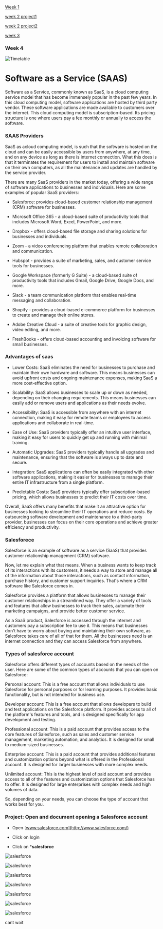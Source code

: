 [Week 1](https://jobina.hashnode.dev/technical-bootcamp-30)

[week 2 project1](https://github.com/Jobijollof/EHC-Cloud-Engineering-Cohort3/tree/main/Static-website-S3)

[week 2 project2](https://github.com/Jobijollof/EHC-Cloud-Engineering-Cohort3/tree/main/Networking)

[week 3]()

### Week 4 

![Timetable](./images/Timetable.png)

# Software as a Service (SAAS)

Software as a Service, commonly known as SaaS, is a cloud computing service model that has become immensely popular in the  past few years.
In this cloud computing model, software applications are hosted by third party vendor. These software applications are made available to customers over the internet. This cloud computing model is subscription-based. Its pricing structure is one where users pay a fee monthly or annually to access the software.

### SAAS Providers

SaaS as acloud computing model, is such that the software is hosted on the cloud and can be  easily accessible by users from anywhere, at any time, and on any device as long as there is internet connection.  What this does is that it terminates the requirement for users to install and maintain software on their own computers, as all the maintenance and updates are handled by the service provider.

There are many SaaS providers in the market today, offering a wide range of software applications to businesses and individuals. Here are some examples of popular SaaS providers:

- Salesforce: provides cloud-based customer relationship management (CRM) software for businesses.

- Microsoft Office 365 - a cloud-based suite of productivity tools that includes Microsoft Word, Excel, PowerPoint, and more.

- Dropbox - offers cloud-based file storage and sharing solutions for businesses and individuals.

- Zoom - a video conferencing platform that enables remote collaboration and communication.

- Hubspot - provides a suite of marketing, sales, and customer service tools for businesses.

- Google Workspace (formerly G Suite) - a cloud-based suite of productivity tools that includes Gmail, Google Drive, Google Docs, and more.

- Slack - a team communication platform that enables real-time messaging and collaboration.

- Shopify - provides a cloud-based e-commerce platform for businesses to create and manage their online stores.

- Adobe Creative Cloud - a suite of creative tools for graphic design, video editing, and more.

- FreshBooks - offers cloud-based accounting and invoicing software for small businesses. 

### Advantages of saas

- Lower Costs: SaaS eliminates the need for businesses to purchase and maintain their own hardware and software. This means businesses can avoid upfront costs and ongoing maintenance expenses, making SaaS a more cost-effective option.

- Scalability: SaaS allows businesses to scale up or down as needed, depending on their changing requirements. This means businesses can easily add or remove users and applications as their needs evolve.

- Accessibility: SaaS is accessible from anywhere with an internet connection, making it easy for remote teams or employees to access applications and collaborate in real-time.

- Ease of Use: SaaS providers typically offer an intuitive user interface, making it easy for users to quickly get up and running with minimal training.

- Automatic Upgrades: SaaS providers typically handle all upgrades and maintenance, ensuring that the software is always up to date and secure.

- Integration: SaaS applications can often be easily integrated with other software applications, making it easier for businesses to manage their entire IT infrastructure from a single platform.

- Predictable Costs: SaaS providers typically offer subscription-based pricing, which allows businesses to predict their IT costs over time.

Overall, SaaS offers many benefits that make it an attractive option for businesses looking to streamline their IT operations and reduce costs. By outsourcing software development and maintenance to a third-party provider, businesses can focus on their core operations and achieve greater efficiency and productivity.

### Salesforece

Salesforce is an example of software as a service (SaaS) that provides customer relationship management (CRM) software.

Now, let me explain what that means. When a business wants to keep track of its interactions with its customers, it needs a way to store and manage all of the information about those interactions, such as contact information, purchase history, and customer support inquiries. That's where a CRM software like Salesforce comes in.

Salesforce provides a platform that allows businesses to manage their customer relationships in a streamlined way. They offer a variety of tools and features that allow businesses to track their sales, automate their marketing campaigns, and provide better customer service.

As a SaaS product, Salesforce is accessed through the internet and customers pay a subscription fee to use it. This means that businesses don't have to worry about buying and maintaining their own software, as Salesforce takes care of all of that for them. All the businesses need is an internet connection and they can access Salesforce from anywhere.

### Types of salesforce account

Salesforce offers different types of accounts based on the needs of the user. Here are some of the common types of accounts that you can open on Salesforce:

Personal account: This is a free account that allows individuals to use Salesforce for personal purposes or for learning purposes. It provides basic functionality, but is not intended for business use.

Developer account: This is a free account that allows developers to build and test applications on the Salesforce platform. It provides access to all of the platform's features and tools, and is designed specifically for app development and testing.

Professional account: This is a paid account that provides access to the core features of Salesforce, such as sales and customer service management, marketing automation, and analytics. It is designed for small to medium-sized businesses.

Enterprise account: This is a paid account that provides additional features and customization options beyond what is offered in the Professional account. It is designed for larger businesses with more complex needs.

Unlimited account: This is the highest level of paid account and provides access to all of the features and customization options that Salesforce has to offer. It is designed for large enterprises with complex needs and high volumes of data.

So, depending on your needs, you can choose the type of account that works best for you.

### Project: Open and document opening a Salesforce account

- Open [www.salesforce.com](http://www.salesforce.com/) 

- Click on login

- Click on ***salesforce**

![salesforce](./images/salesforce1.png)

![salesforce](./images/salesforce2.png)

![salesforce](./images/salesforce3.png)

![salesforce](./images/salesforce4.png)

![salesforce](./images/salesforce5.png)

![salesforce](./images/salesforce6.png)

![salesforce](./images/salesforce7.png)

cant wait






